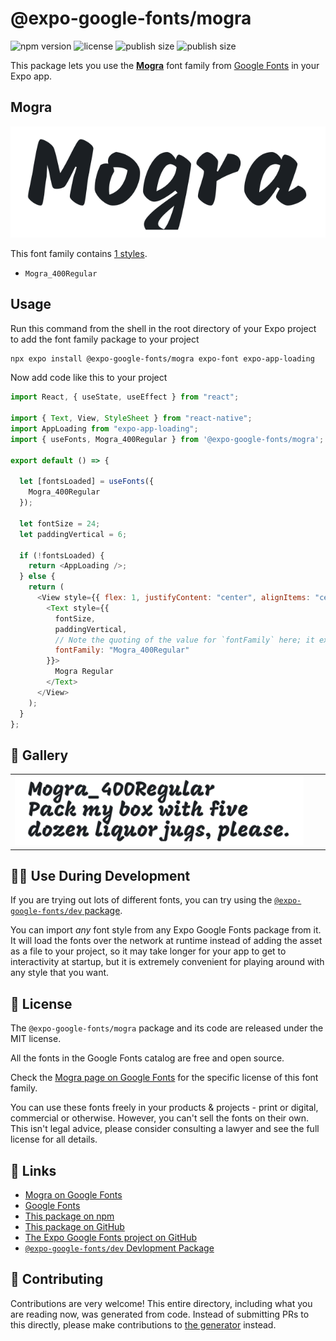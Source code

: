 # @expo-google-fonts/mogra

![npm version](https://flat.badgen.net/npm/v/@expo-google-fonts/mogra)
![license](https://flat.badgen.net/github/license/expo/google-fonts)
![publish size](https://flat.badgen.net/packagephobia/install/@expo-google-fonts/mogra)
![publish size](https://flat.badgen.net/packagephobia/publish/@expo-google-fonts/mogra)

This package lets you use the [**Mogra**](https://fonts.google.com/specimen/Mogra) font family from [Google Fonts](https://fonts.google.com/) in your Expo app.

## Mogra

![Mogra](./font-family.png)

This font family contains [1 styles](#-gallery).

- `Mogra_400Regular`

## Usage

Run this command from the shell in the root directory of your Expo project to add the font family package to your project

```sh
npx expo install @expo-google-fonts/mogra expo-font expo-app-loading
```

Now add code like this to your project

```js
import React, { useState, useEffect } from "react";

import { Text, View, StyleSheet } from "react-native";
import AppLoading from "expo-app-loading";
import { useFonts, Mogra_400Regular } from '@expo-google-fonts/mogra';

export default () => {

  let [fontsLoaded] = useFonts({
    Mogra_400Regular
  });

  let fontSize = 24;
  let paddingVertical = 6;

  if (!fontsLoaded) {
    return <AppLoading />;
  } else {
    return (
      <View style={{ flex: 1, justifyContent: "center", alignItems: "center" }}>
        <Text style={{
          fontSize,
          paddingVertical,
          // Note the quoting of the value for `fontFamily` here; it expects a string!
          fontFamily: "Mogra_400Regular"
        }}>
          Mogra Regular
        </Text>
      </View>
    );
  }
};
```

## 🔡 Gallery


||||
|-|-|-|
|![Mogra_400Regular](./Mogra_400Regular.ttf.png)||||


## 👩‍💻 Use During Development

If you are trying out lots of different fonts, you can try using the [`@expo-google-fonts/dev` package](https://github.com/expo/google-fonts/tree/master/font-packages/dev#readme).

You can import _any_ font style from any Expo Google Fonts package from it. It will load the fonts over the network at runtime instead of adding the asset as a file to your project, so it may take longer for your app to get to interactivity at startup, but it is extremely convenient for playing around with any style that you want.


## 📖 License

The `@expo-google-fonts/mogra` package and its code are released under the MIT license.

All the fonts in the Google Fonts catalog are free and open source.

Check the [Mogra page on Google Fonts](https://fonts.google.com/specimen/Mogra) for the specific license of this font family.

You can use these fonts freely in your products & projects - print or digital, commercial or otherwise. However, you can't sell the fonts on their own. This isn't legal advice, please consider consulting a lawyer and see the full license for all details.

## 🔗 Links

- [Mogra on Google Fonts](https://fonts.google.com/specimen/Mogra)
- [Google Fonts](https://fonts.google.com/)
- [This package on npm](https://www.npmjs.com/package/@expo-google-fonts/mogra)
- [This package on GitHub](https://github.com/expo/google-fonts/tree/master/font-packages/mogra)
- [The Expo Google Fonts project on GitHub](https://github.com/expo/google-fonts)
- [`@expo-google-fonts/dev` Devlopment Package](https://github.com/expo/google-fonts/tree/master/font-packages/dev)

## 🤝 Contributing

Contributions are very welcome! This entire directory, including what you are reading now, was generated from code. Instead of submitting PRs to this directly, please make contributions to [the generator](https://github.com/expo/google-fonts/tree/master/packages/generator) instead.
